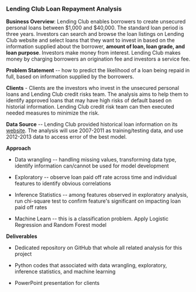 ### Lending Club Loan Repayment Analysis

**Business Overview**: Lending Club enables borrowers to create
unsecured personal loans between \$1,000 and \$40,000. The standard loan
period is three years. Investors can search and browse the loan listings
on Lending Club website and select loans that they want to invest in
based on the information supplied about the borrower, **amount of loan,
loan grade, and loan purpose**. Investors make money from interest.
Lending Club makes money by charging borrowers an origination fee and
investors a service fee.

**Problem Statement** -- how to predict the likelihood of a loan being
repaid in full, based on information supplied by the borrowers.

**Clients** - Clients are the investors who invest in the unsecured personal loans and Lending Club credit risks team. The analysis aims to help them to identify approved loans that may have high risks of default based on historial information. Lending Club credit risk team can then executed needed measures to minimize the risk.

**Data Source** -- Lending Club provided historical loan information on
its [website](https://www.lendingclub.com/info/download-data.action).
The analysis will use 2007-2011 as training/testing data, and use
2012-2013 data to access error of the best model.

**Approach**

-   Data wrangling -- handling missing values, transforming data type,
    identify information can/cannot be used for model development

-   Exploratory -- observe loan paid off rate across time and individual
    features to identify obvious correlations

-   Inference Statistics -- among features observed in exploratory
    analysis, run chi-square test to confirm feature's significant on
    impacting loan paid off rates

-   Machine Learn -- this is a classification problem. Apply Logistic
    Regression and Random Forest model

**Deliverables**

-   Dedicated repository on GitHub that whole all related analysis for
    this project

-   Python codes that associated with data wrangling, exploratory,
    inference statistics, and machine learning

-   PowerPoint presentation for clients
